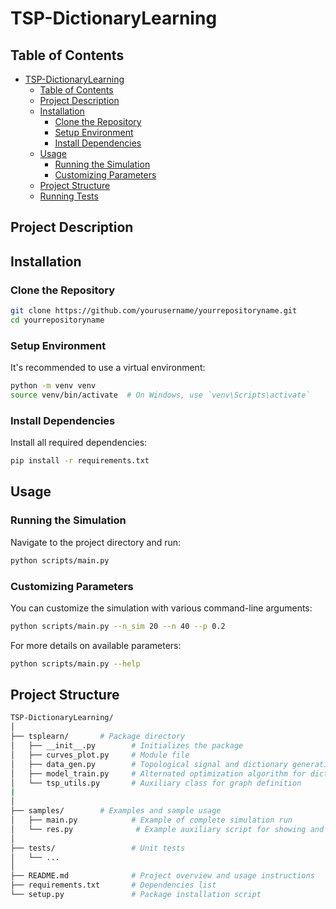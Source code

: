 # TSP-DictionaryLearning

## Table of Contents

- [TSP-DictionaryLearning](#project-name)
  - [Table of Contents](#table-of-contents)
  - [Project Description](#project-description)
  - [Installation](#installation)
    - [Clone the Repository](#clone-the-repository)
    - [Setup Environment](#setup-environment)
    - [Install Dependencies](#install-dependencies)
  - [Usage](#usage)
    - [Running the Simulation](#running-the-simulation)
    - [Customizing Parameters](#customizing-parameters)
  - [Project Structure](#project-structure)
  - [Running Tests](#running-tests)

## Project Description

## Installation

### Clone the Repository

```bash
git clone https://github.com/yourusername/yourrepositoryname.git
cd yourrepositoryname
```

### Setup Environment
It's recommended to use a virtual environment:

```bash
python -m venv venv
source venv/bin/activate  # On Windows, use `venv\Scripts\activate`
```

### Install Dependencies
Install all required dependencies:

```bash
pip install -r requirements.txt
```
## Usage

### Running the Simulation
Navigate to the project directory and run:

```bash
python scripts/main.py
```

### Customizing Parameters
You can customize the simulation with various command-line arguments:

```bash
python scripts/main.py --n_sim 20 --n 40 --p 0.2
```
For more details on available parameters:

```bash
python scripts/main.py --help
```

## Project Structure

```bash
TSP-DictionaryLearning/
│
├── tsplearn/       # Package directory
│   ├── __init__.py        # Initializes the package
│   ├── curves_plot.py     # Module file
│   ├── data_gen.py        # Topological signal and dictionary generation
│   ├── model_train.py     # Alternated optimization algorithm for dictionary learning
│   └── tsp_utils.py       # Auxiliary class for graph definition
|   
│
├── samples/        # Examples and sample usage
│   ├── main.py            # Example of complete simulation run
│   └── res.py              # Example auxiliary script for showing and saving results
│
├── tests/                 # Unit tests
│   └── ...
│
├── README.md              # Project overview and usage instructions
├── requirements.txt       # Dependencies list
└── setup.py               # Package installation script
```